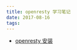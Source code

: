 ```yaml
---
title: openresty 学习笔记
date: 2017-08-16
tags:
---
```



- [openresty 安装](/openresty/2017/08/16/install)